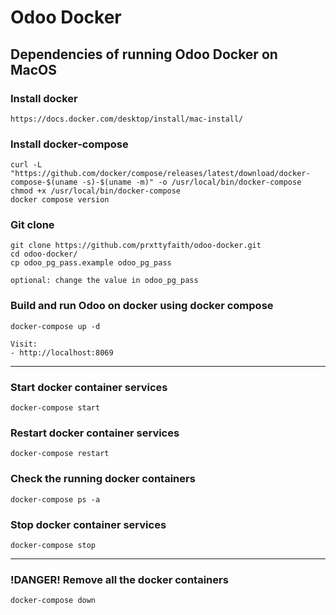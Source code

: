 
# Odoo Docker

## Dependencies of running Odoo Docker on MacOS

### Install docker

```https://docs.docker.com/desktop/install/mac-install/```

### Install docker-compose

``` sudo -i
curl -L "https://github.com/docker/compose/releases/latest/download/docker-compose-$(uname -s)-$(uname -m)" -o /usr/local/bin/docker-compose
chmod +x /usr/local/bin/docker-compose
docker compose version
```

### Git clone

```
git clone https://github.com/prxttyfaith/odoo-docker.git
cd odoo-docker/
cp odoo_pg_pass.example odoo_pg_pass

optional: change the value in odoo_pg_pass
```

### Build and run Odoo on docker using docker compose
```
docker-compose up -d
```

```
Visit:
- http://localhost:8069
```

----------------------------------------------------
### Start docker container services
```
docker-compose start
```

### Restart docker container services
```
docker-compose restart
```

### Check the running docker containers
```
docker-compose ps -a
```

### Stop docker container services
```
docker-compose stop
```

----------------------------------------------------
### !DANGER! Remove all the docker containers
```
docker-compose down
```